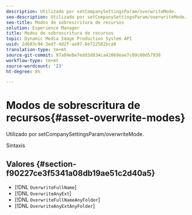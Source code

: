 ```yaml
---
description: Utilizado por setCompanySettingsParam/overwriteMode.
seo-description: Utilizado por setCompanySettingsParam/overwriteMode.
seo-title: Modos de sobrescritura de recursos
solution: Experience Manager
title: Modos de sobrescritura de recursos
topic: Dynamic Media Image Production System API
uuid: 2d683c94-3ed7-4d2f-ae97-8e722582bca0
translation-type: tm+mt
source-git-commit: 97a84e8e7edd3d834ca42069eae7c09c00d57938
workflow-type: tm+mt
source-wordcount: '23'
ht-degree: 8%

---
```



# Modos de sobrescritura de recursos{#asset-overwrite-modes}

Utilizado por setCompanySettingsParam/overwriteMode.

Sintaxis

## Valores {#section-f90227ce3f5341a08db19ae51c2d40a5}

* [!DNL `OverwriteFullName`]
* [!DNL `OverwriteAnyExt`]
* [!DNL `OverwriteFullNameAnyFolder`]
* [!DNL `OverwriteAnyExtAnyFolder`]


